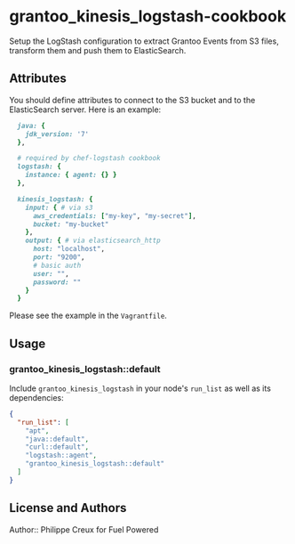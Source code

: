 # grantoo_kinesis_logstash-cookbook

Setup the LogStash configuration to extract Grantoo Events from S3 files,
transform them and push them to ElasticSearch.

## Attributes

You should define attributes to connect to the S3 bucket and to the
ElasticSearch server. Here is an example:

```ruby
  java: {
    jdk_version: '7'
  },

  # required by chef-logstash cookbook
  logstash: {
    instance: { agent: {} }
  },

  kinesis_logstash: {
    input: { # via s3
      aws_credentials: ["my-key", "my-secret"],
      bucket: "my-bucket"
    },
    output: { # via elasticsearch_http
      host: "localhost",
      port: "9200",
      # basic auth
      user: "",
      password: ""
    }
  }
```

Please see the example in the `Vagrantfile`.

## Usage

### grantoo_kinesis_logstash::default

Include `grantoo_kinesis_logstash` in your node's `run_list` as well as
its dependencies:

```json
{
  "run_list": [
    "apt",
    "java::default",
    "curl::default",
    "logstash::agent",
    "grantoo_kinesis_logstash::default"
  ]
}
```

## License and Authors

Author:: Philippe Creux for Fuel Powered
